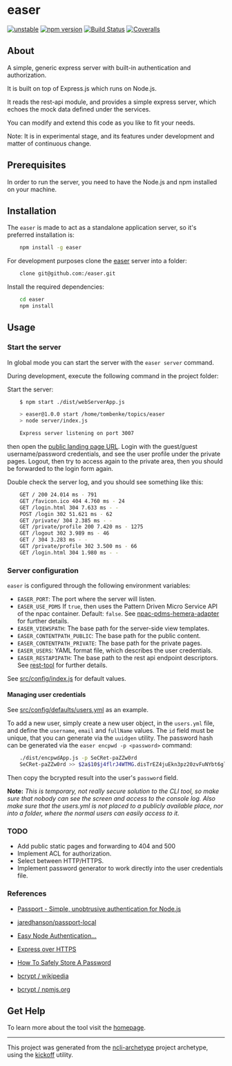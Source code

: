 easer
=====

[![unstable](http://badges.github.io/stability-badges/dist/unstable.svg)](http://github.com/badges/stability-badges)
[![npm version][npm-badge]][npm-url]
[![Build Status][travis-badge]][travis-url]
[![Coveralls][BadgeCoveralls]][Coveralls]

## About

A simple, generic express server with built-in authentication and authorization.

It is built on top of Express.js which runs on Node.js.

It reads the rest-api module, and provides a simple express server,
which echoes the mock data defined under the services.

You can modify and extend this code as you like to fit your needs.

Note: It is in experimental stage, and its features under development and matter of continuous change.


## Prerequisites

In order to run the server, you need to have the Node.js and npm installed on your machine.


## Installation

The `easer` is made to act as a standalone application server, so it's preferred installation is:

```bash
    npm install -g easer
```

For development purposes clone the [easer](https://github.com/tombenke/easer) server into a folder:

```bash
    clone git@github.com:/easer.git
```

Install the required dependencies:

```bash
    cd easer
    npm install
```


## Usage

### Start the server

In global mode you can start the server with the `easer server` command.

During development, execute the following command in the project folder:

Start the server:

```bash
    $ npm start ./dist/webServerApp.js

    > easer@1.0.0 start /home/tombenke/topics/easer
    > node server/index.js

    Express server listening on port 3007
```

then open the [public landing page URL](http://localhost:3007).
Login with the guest/guest username/password credentials,
and see the user profile under the private pages.
Logout, then try to access again to the private area, then you should be forwarded 
to the login form again.

Double check the server log, and you should see something like this:

```bash
    GET / 200 24.014 ms - 791
    GET /favicon.ico 404 4.760 ms - 24
    GET /login.html 304 7.633 ms - -
    POST /login 302 51.621 ms - 62
    GET /private/ 304 2.385 ms - -
    GET /private/profile 200 7.420 ms - 1275
    GET /logout 302 3.989 ms - 46
    GET / 304 3.283 ms - -
    GET /private/profile 302 3.500 ms - 66
    GET /login.html 304 1.980 ms - -
```

### Server configuration

`easer` is configured through the following environment variables:

- `EASER_PORT`: The port where the server will listen.
- `EASER_USE_PDMS` If `true`, then uses the Pattern Driven Micro Service API
   of the npac container. Default: `false`.
   See [npac-pdms-hemera-adapter](https://www.npmjs.com/package/npac-pdms-hemera-adapter)
   for further details.
- `EASER_VIEWSPATH`: The base path for the server-side view templates.
- `EASER_CONTENTPATH_PUBLIC`: The base path for the public content.
- `EASER_CONTENTPATH_PRIVATE`: The base path for the private pages.
- `EASER_USERS`: YAML format file, which describes the user credentials.
- `EASER_RESTAPIPATH`: The base path to the rest api endpoint descriptors.
  See [rest-tool](https://www.npmjs.com/package/rest-tool) for further details.

See [src/config/index.js](src/config/index.js) for default values.

#### Managing user credentials

See [src/config/defaults/users.yml](src/config/defaults/users.yml) as an example.

To add a new user, simply create a new user object, in the `users.yml` file,
and define the `username`, `email` and `fullName` values.
The `id` field must be unique, that you can generate via the `uuidgen` utility.
The password hash can be generated via the `easer encpwd -p <password>` command:


```bash
    ./dist/encpwdApp.js -p SeCRet-paZZw0rd
    SeCRet-paZZw0rd >> $2a$10$j4flrJ4WTMG.disTrEZ4juEkn3pz20zvFuNYbt6gli3Qiuv5emTDe
```

Then copy the bcrypted result into the user's `password` field.

__Note:__ _This is temporary, not really secure solution to the CLI tool,
so make sure that nobody can see the screen and access to the console log.
Also make sure that the users.yml is not placed to a publicly available place,
nor into a folder, where the normal users can easily access to it._

### TODO
- Add public static pages and forwarding to 404 and 500
- Implement ACL for authorization.
- Select between HTTP/HTTPS.
- Implement password generator to work directly into the user credentials file.

### References
- [Passport - Simple, unobtrusive authentication for Node.js](http://www.passportjs.org/)
- [jaredhanson/passport-local](https://github.com/jaredhanson/passport-local)
- [Easy Node Authentication...](https://scotch.io/tutorials/easy-node-authentication-setup-and-local)
- [Express over HTTPS](http://blog.mgechev.com/2014/02/19/create-https-tls-ssl-application-with-express-nodejs/)

- [How To Safely Store A Password](https://codahale.com/how-to-safely-store-a-password/)
- [bcrypt / wikipedia](https://en.wikipedia.org/wiki/Bcrypt)
- [bcrypt / npmjs.org](https://www.npmjs.com/package/bcrypt)

## Get Help

To learn more about the tool visit the [homepage](http://tombenke.github.io/easer/).

---

This project was generated from the [ncli-archetype](https://github.com/tombenke/ncli-archetype)
project archetype, using the [kickoff](https://github.com/tombenke/kickoff) utility.

[npm-badge]: https://badge.fury.io/js/easer.svg
[npm-url]: https://badge.fury.io/js/easer
[travis-badge]: https://api.travis-ci.org/tombenke/easer.svg
[travis-url]: https://travis-ci.org/tombenke/easer
[Coveralls]: https://coveralls.io/github/tombenke/easer?branch=master
[BadgeCoveralls]: https://coveralls.io/repos/github/tombenke/easer/badge.svg?branch=master
